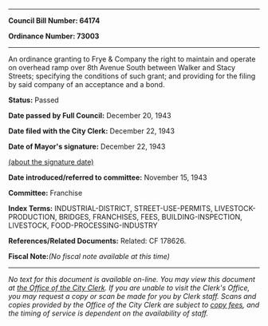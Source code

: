 

********

**Council Bill Number: 64174**
   
**Ordinance Number: 73003**
********

 An ordinance granting to Frye & Company the right to maintain and operate on overhead ramp over 8th Avenue South between Walker and Stacy Streets; specifying the conditions of such grant; and providing for the filing by said company of an acceptance and a bond.

**Status:** Passed
   
**Date passed by Full Council:** December 20, 1943
   
**Date filed with the City Clerk:** December 22, 1943
   
**Date of Mayor's signature:** December 22, 1943
   
[(about the signature date)](/~public/approvaldate.htm)
   
   
   
**Date introduced/referred to committee:** November 15, 1943
   
**Committee:** Franchise
   
   
**Index Terms:** INDUSTRIAL-DISTRICT, STREET-USE-PERMITS, LIVESTOCK-PRODUCTION, BRIDGES, FRANCHISES, FEES, BUILDING-INSPECTION, LIVESTOCK, FOOD-PROCESSING-INDUSTRY

**References/Related Documents:** Related: CF 178626.

**Fiscal Note:**_(No fiscal note available at this time)_
********

_No text for this document is available on-line. You may view this document at [the Office of the City Clerk](http://www.seattle.gov/leg/clerk/contactUs.htm). If you are unable to visit the Clerk's Office, you may request a copy or scan be made for you by Clerk staff. Scans and copies provided by the Office of the City Clerk are subject to [copy fees](http://clerk.seattle.gov/~public/clerkfees.htm), and the timing of service is dependent on the availability of staff._

